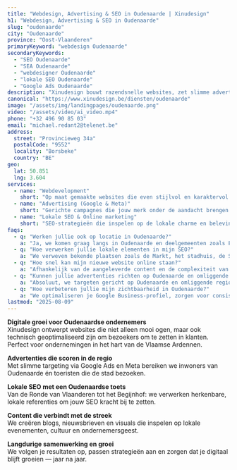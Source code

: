 ```yaml
---
title: "Webdesign, Advertising & SEO in Oudenaarde | Xinudesign"
h1: "Webdesign, Advertising & SEO in Oudenaarde"
slug: "oudenaarde"
city: "Oudenaarde"
province: "Oost-Vlaanderen"
primaryKeyword: "webdesign Oudenaarde"
secondaryKeywords:
  - "SEO Oudenaarde"
  - "SEA Oudenaarde"
  - "webdesigner Oudenaarde"
  - "lokale SEO Oudenaarde"
  - "Google Ads Oudenaarde"
description: "Xinudesign bouwt razendsnelle websites, zet slimme advertentiecampagnes op en versterkt jouw lokale vindbaarheid in Oudenaarde. Van het centrum tot de Vlaamse Ardennen: wij helpen je online groeien."
canonical: "https://www.xinudesign.be/diensten/oudenaarde"
image: "/assets/img/landingpages/oudenaarde.png"
video: "/assets/video/ai_video.mp4"
phone: "+32 496 90 85 03"
email: "michael.redant2@telenet.be"
address:
  street: "Provincieweg 34a"
  postalCode: "9552"
  locality: "Borsbeke"
  country: "BE"
geo:
  lat: 50.851
  lng: 3.604
services:
  - name: "Webdevelopment"
    short: "Op maat gemaakte websites die even stijlvol en karaktervol zijn als Oudenaarde zelf."
  - name: "Advertising (Google & Meta)"
    short: "Gerichte campagnes die jouw merk onder de aandacht brengen bij inwoners van Oudenaarde en de Vlaamse Ardennen."
  - name: "Lokale SEO & Online marketing"
    short: "SEO-strategieën die inspelen op de lokale charme en beleving van Oudenaarde."
faqs:
  - q: "Werken jullie ook op locatie in Oudenaarde?"
    a: "Ja, we komen graag langs in Oudenaarde en deelgemeenten zoals Ename, Eine, Leupegem, Mater en Nederename."
  - q: "Hoe verwerken jullie lokale elementen in mijn SEO?"
    a: "We verweven bekende plaatsen zoals de Markt, het stadhuis, de Schelde en het Centrum Ronde van Vlaanderen in je contentstrategie."
  - q: "Hoe snel kan mijn nieuwe website online staan?"
    a: "Afhankelijk van de aangeleverde content en de complexiteit van het project is een lancering binnen 2–4 weken haalbaar."
  - q: "Kunnen jullie advertenties richten op Oudenaarde en omliggende gemeenten?"
    a: "Absoluut, we targeten gericht op Oudenaarde en omliggende regio’s zoals Ronse, Kluisbergen en Horebeke."
  - q: "Hoe verbeteren jullie mijn zichtbaarheid in Oudenaarde?"
    a: "We optimaliseren je Google Business-profiel, zorgen voor consistente bedrijfsgegevens en gebruiken zoekwoorden zoals 'webdesigner Oudenaarde' en 'SEO Oudenaarde'."
lastmod: "2025-08-09"
---
```


**Digitale groei voor Oudenaardse ondernemers**  
Xinudesign ontwerpt websites die niet alleen mooi ogen, maar ook technisch geoptimaliseerd zijn om bezoekers om te zetten in klanten. Perfect voor ondernemingen in het hart van de Vlaamse Ardennen.

**Advertenties die scoren in de regio**  
Met slimme targeting via Google Ads en Meta bereiken we inwoners van Oudenaarde én toeristen die de stad bezoeken.

**Lokale SEO met een Oudenaardse toets**  
Van de Ronde van Vlaanderen tot het Begijnhof: we verwerken herkenbare, lokale referenties om jouw SEO kracht bij te zetten.

**Content die verbindt met de streek**  
We creëren blogs, nieuwsbrieven en visuals die inspelen op lokale evenementen, cultuur en ondernemersgeest.

**Langdurige samenwerking en groei**  
We volgen je resultaten op, passen strategieën aan en zorgen dat je digitaal blijft groeien — jaar na jaar.

